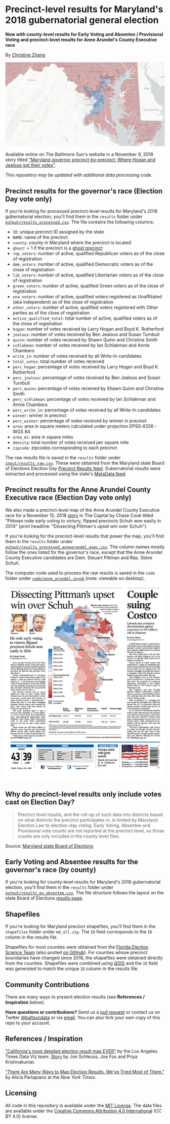 # Precinct-level results for Maryland's 2018 gubernatorial general election 

**Now with county-level results for Early Voting and Absentee / Provisional Voting and precinct-level results for Anne Arundel's County Executive race**

By [Christine Zhang](mailto:czhang@baltsun.com)

![](output/screenshot.png)

Available online on The Baltimore Sun's website in a November 9, 2018 story titled ["Maryland governor precinct-by-precinct: Where Hogan and Jealous got their votes"](https://www.baltimoresun.com/news/maryland/politics/bs-md-governor-election-precinct-map-20181107-htmlstory.html).

*This repository may be updated with additional data processing code.*

## Precinct results for the governor's race (Election Day vote only)

If you're looking for processed precinct-level results for Maryland's 2018 gubernatorial election, you'll find them in the `results` folder under [`output/results_processed.csv`](https://github.com/baltimore-sun-data/maryland-2018-governor-precinct-map/tree/master/output). The file contains the following columns:

- `ID`: unique precinct ID assigned by the state
- `NAME`: name of the precinct
- `county`: county in Maryland where the precinct is located
- `ghost`: = 1 if the precinct is a [ghost precinct](https://www.baltimoresun.com/news/maryland/politics/bs-md-ghost-precincts-20181030-story.html)
- `rep_voters`: number of active, qualified Republican voters as of the close of registration
- `dem_voters`: number of active, qualified Democratic voters as of the close of registration
- `lib_voters`: number of active, qualified Libertarian voters as of the close of registration
- `green_voters`: number of active, qualified Green voters as of the close of registration
- `una_voters`: number of active, qualified voters registered as Unaffiliated (aka independent) as of the close of registration
- `other_voters`: number of active, qualified voters registered with Other parties as of the close of registration 
- `active_qualified_total`: total number of active, qualified voters as of the close of registration 
- `hogan`: number of votes received by Larry Hogan and Boyd K. Rutherford
- `jealous`: number of votes received by Ben Jealous and Susan Turnbull
- `quinn`: number of votes received by Shawn Quinn and Christina Smith
- `schlakman`: number of votes received by Ian Schlakman and Annie Chambers
- `write_in`: number of votes received by all Write-In candidates
- `total_votes`: total number of votes received        
- `perc_hogan`: percentage of votes received by Larry Hogan and Boyd K. Rutherford
- `perc_jealous`: percentage of votes received by Ben Jealous and Susan Turnbull     
- `perc_quinn`: percentage of votes received by Shawn Quinn and Christina Smith       
- `perc_schlakman`: percentage of votes received by Ian Schlakman and Annie Chambers   
- `perc_write_in`: percentage of votes received by all Write-In candidates          
- `winner`: winner in precinct
- `perc_winner`: percentage of votes received by winner in precinct
- `area`: area in square meters calculated under projection EPSG:4326 - WGS 84
- `area_mi`: area in square miles
- `density`: total number of votes received per square mile
- `zipcode`: zipcodes corresponding to each precinct

The raw results file is saved in the `results` folder under [`input/results_raw.csv`](https://github.com/baltimore-sun-data/maryland-2018-governor-precinct-map/tree/master/input). These were obtained from the Maryland state Board of Elections Election Day [Precinct Results feed](https://elections.maryland.gov/elections/results_data/GG18/PrecinctResults.js). Gubernatorial results were extracted and processed using the state's [MetaData feed](https://elections.maryland.gov/elections/results_data/GG18/MetaData.js).

## Precinct results for the Anne Arundel County Executive race (Election Day vote only)

We also made a precinct-level map of the Anne Arundel County Executive race for a November 15, 2018 [story](https://www.capitalgazette.com/news/government/ac-cn-executive-precincts-1115-story.html) in The Capital by Chase Cook titled "Pittman rode early voting to victory, flipped precincts Schuh won easily in 2014" (print headline: "Dissecting Pittman's upset win over Schuh").

If you're looking for the precinct-level results that power the map, you'll find them in the `results` folder under [`output/results_processed_annearundel_exec.csv`](https://github.com/baltimore-sun-data/maryland-2018-governor-precinct-map/blob/master/output/results_processed_annearundel_exec.csv). The column names mostly follow the ones listed for the governor's race, except that the Anne Arundel County Executive candidates are Dem. Steuart Pittman and Rep. Steve Schuh. 

The computer code used to process the raw results is saved in the `code` folder under [`code/anne_arundel.ipynb`](https://github.com/baltimore-sun-data/maryland-2018-governor-precinct-map/blob/master/code/anne_arundel.ipynb) (note: viewable on desktop).

![](output/capital_pg1.png)

## Why do precinct-level results only include votes cast on Election Day?

> Precinct level results, and the roll-up of such data into districts based on what districts the precinct participates in, is limited by Maryland Election Law to election-day voting.  Early Voting, Absentee and Provisional vote counts are not reported at the precinct level, so those counts are only included in the county level files.

Source: [Maryland state Board of Elections](https://elections.maryland.gov/elections/using_election_data_instructions.html)

## Early Voting and Absentee results for the governor's race (by county)

If you're looking for county-level results for Maryland's 2018 gubernatorial election, you'll find them in the `results` folder under [`output/results_ev_absentee.csv`](https://github.com/baltimore-sun-data/maryland-2018-governor-precinct-map/blob/master/output/results_ev_absentee.csv). The file structure follows the layout on the state Board of Elections [results page](https://elections.maryland.gov/county_status_page_root.html).

## Shapefiles
If you're looking for Maryland precinct shapefiles, you'll find them in the `shapefiles` folder under `md_all.zip`. The `ID` field corresponds to the `ID` column in the results file.

Shapefiles for most counties were obtained from the [Florida Election Science Team](https://doi.org/10.7910/DVN/NH5S2I) (also posted [on GitHub](https://github.com/nvkelso/election-geodata/tree/master/data/24-maryland)). For counties whose precinct boundaries have changed since 2016, the shapefiles were obtained directly from the counties. Shapefiles were combined using [QGIS](https://www.qgis.org/en/site/) and the `ID` field was generated to match the unique `ID` column in the results file.

## Community Contributions

There are many ways to present election results (see **References / Inspiration** below).

**Have questions or contributions?** Send us a [pull request](https://github.com/baltimore-sun-data/maryland-2018-governor-precinct-map/pulls) or contact us on Twitter [@baltsundata](https://twitter.com/baltsundata) or via [email](mailto:czhang@baltsun.com). You can also fork your own copy of this repo to your account.

## References / Inspiration
["California's most detailed election result map EVER"](https://github.com/datadesk/california-2016-election-precinct-maps) by the Los Angeles Times Data Viz team. [Story](http://www.latimes.com/projects/la-pol-ca-california-neighborhood-election-results/) by Jon Schleuss, Joe Fox and Priya Krishnakumar.

["There Are Many Ways to Map Election Results. We've Tried Most of Them."](https://www.nytimes.com/interactive/2016/11/01/upshot/many-ways-to-map-election-results.html) by Alicia Parlapiano at the *New York Times*.

## Licensing

All code in this repository is available under the [MIT License](https://opensource.org/licenses/MIT). The data files are available under the [Creative Commons Attribution 4.0 International](https://creativecommons.org/licenses/by/4.0/) (CC BY 4.0) license.

